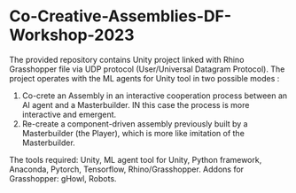 # Co-Creative-Assemblies-DF-Workshop-2023
The provided repository contains Unity project linked with Rhino Grasshopper file via UDP protocol (User/Universal Datagram Protocol). 
The project operates with the ML agents for Unity tool in two possible modes :

1. Co-crete an Assembly in an interactive cooperation process between an AI agent and a Masterbuilder. IN this case the process is more interactive and emergent.
2. Re-create a component-driven assembly previously built by a Masterbuilder (the Player), which is more like imitation of the Masterbuilder. 

The tools required: Unity, ML agent tool for Unity, Python framework, Anaconda, Pytorch, Tensorflow, Rhino/Grasshopper.
Addons for Grasshopper: gHowl, Robots.
